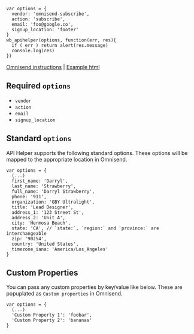 ```
var options = {
  vendor: 'omnisend-subscribe',
  action: 'subscribe',
  email: 'foo@google.co',
  signup_location: 'footer'
}
wb_apihelper(options, function(err, res){
  if ( err ) return alert(res.message)
  console.log(res)
})
```
[Omnisend instructions](instructions.md) | [Example html](../example.html)
## Required `options`
* `vendor`
* `action`
* `email`
* `signup_location`

## Standard `options`
API Helper supports the following standard options. These options will be mapped to the appropriate location in Omnisend.
```
var options = {
  (...)
  first_name: 'Darryl',
  last_name: 'Strawberry',
  full_name: 'Darryl Strawberry',
  phone: '911',
  organization: 'GBY Ultralight',
  title: 'Lead Designer',
  address_1: '123 Street St',
  address_2: 'Unit A',
  city: 'Hermosa Beach',
  state: 'CA', // `state:`, `region:` and `province:` are interchangeable
  zip: '90254',
  country: 'United States',
  timezone_iana: 'America/Los_Angeles'
}
```
## Custom Properties
You can pass any custom properties by key/value like below. These are popuplated as `Custom properties` in Omnisend.
```
var options = {
  (...)
  'Custom Property 1': 'foobar',
  'Custom Property 2': 'bananas'
}
```
